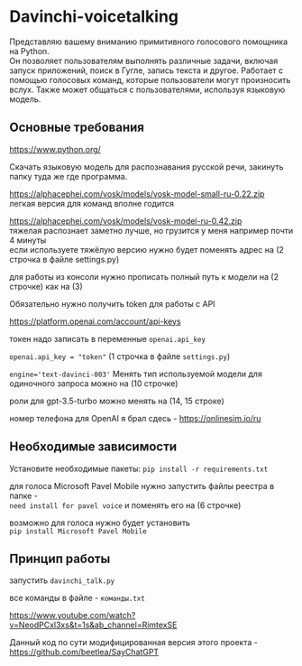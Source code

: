 # Davinchi-voicetalking

Представляю вашему вниманию примитивного голосового помощника на Python.  
Он позволяет пользователям выполнять различные задачи, включая запуск приложений, поиск в Гугле, запись текста и другое. Работает с помощью голосовых команд, которые пользователи могут произносить вслух. Также может общаться с пользователями, используя языковую модель.       

<h2>Основные требования</h2>  

https://www.python.org/ 

Скачать языковую модель для распознавания русской речи, закинуть папку туда же где программа.  

https://alphacephei.com/vosk/models/vosk-model-small-ru-0.22.zip            
легкая версия для команд вполне годится 

https://alphacephei.com/vosk/models/vosk-model-ru-0.42.zip     
тяжелая распознает заметно лучше, но грузится у меня например почти 4 минуты  
если используете тяжёлую версию нужно будет поменять адрес на (2 строчка в файле settings.py)  

для работы из консоли нужно прописать полный путь к модели на (2 строчке) как на (3) 

Обязательно нужно получить token для работы с API   

https://platform.openai.com/account/api-keys   

токен надо записать в переменные `openai.api_key`

`openai.api_key = "token"`    (1 строчка в файле `settings.py`) 

`engine='text-davinci-003'`   Менять тип используемой модели для одиночного запроса можно на (10 строчке) 

роли для gpt-3.5-turbo можно менять на (14, 15 строке)

номер телефона для OpenAI я брал сдесь - https://onlinesim.io/ru

<h2>Необходимые зависимости</h2> 

Установите необходимые пакеты: `pip install -r requirements.txt`

для голоса Microsoft Pavel Mobile нужно запустить файлы реестра в папке -  
`need install for pavel voice` и поменять его на (6 строчке)  
  
возможно для голоса нужно будет установить  
`pip install Microsoft Pavel Mobile`  
   
<h2>Принцип работы</h3> 

запустить `davinchi_talk.py`

все команды в файле - `команды.txt`

https://www.youtube.com/watch?v=NeodPCxl3xs&t=1s&ab_channel=RimtexSE  

Данный код по сути модифицированная версия этого проекта - https://github.com/beetlea/SayChatGPT      
